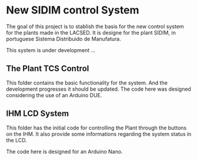 # New SIDIM control System
The goal of this project is to stablish the basis for the new control system for the plants made in the LACSED.
It is designe for the plant SIDIM, in portuguese Sistema Distribuido de Manufatura.

This system is under development ...

## The Plant TCS Control

This folder contains the basic functionality for the system. And the development progresses it should be updated.
The code here was designed considering the use of an Arduino DUE. 


## IHM LCD System

This folder has the initial code for controlling the Plant through the buttons on the IHM. It also provide some informations regarding the system status in the LCD. 

The code here is designed for an Arduino Nano.
